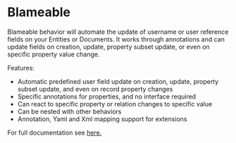 # Blameable

Blameable behavior will automate the update of username or user reference fields on your Entities or Documents. It works through annotations and can update fields on creation, update, property subset update, or even on specific property value change.

Features:

* Automatic predefined user field update on creation, update, property subset update, and even on record property changes
* Specific annotations for properties, and no interface required
* Can react to specific property or relation changes to specific value
* Can be nested with other behaviors
* Annotation, Yaml and Xml mapping support for extensions

For full documentation see [here.](https://github.com/Atlantic18/DoctrineExtensions/blob/master/doc/blameable.md)